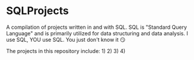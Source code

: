 # SQLProjects
A compilation of projects written in and with SQL. SQL is "Standard Query Language" and is primarily utilized for data structuring and data analysis. I use SQL, YOU use SQL. You just don't know it 😏

The projects in this repository include:
1)
2)
3)
4)
